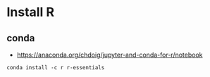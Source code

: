 # Install R

## conda

- https://anaconda.org/chdoig/jupyter-and-conda-for-r/notebook

~~~~
conda install -c r r-essentials
~~~~

